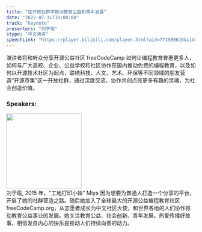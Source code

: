 ```yaml
---
title: "在开放社群中推动教育公益和青年发展"
date: "2022-07-31T10:00:00" 
track: "keynote"
presenters: "刘于瑜"
stype: "中文演讲"
speechLink: "https://player.bilibili.com/player.html?aid=771980616&cid=801355409&page=1"
---
```

演讲者将和听众分享开源公益社区 freeCodeCamp 如何让编程教育普惠更多人，如何与广大高校、企业、公益学校和社区协作在国内推动免费的编程教育，以及如何以开源技术社区为起点，联结科技、人文、艺术、环保等不同领域的朋友营造“开源市集”这一开放社群，通过深度交流、协作共创点亮更多有趣的灵魂，为社会创造价值。

### Speakers: 
<img src="images/speaker/2023.png" width="200" />
<br>
刘于瑜,
2015 年，“工地打印小妹” Miya 因为想要为普通人打造一个分享的平台，开启了她的社群营造之路。随后她加入了全球最大的开源公益编程教育社区 freeCodeCamp.org，从志愿者成长为中文社区大使，和世界各地的人们协作推动教育公益事业的发展。她关注教育公益、社会创新、青年发展，热爱传播好故事，相信发自内心的快乐是推动人们持续向善的动力。
 

 